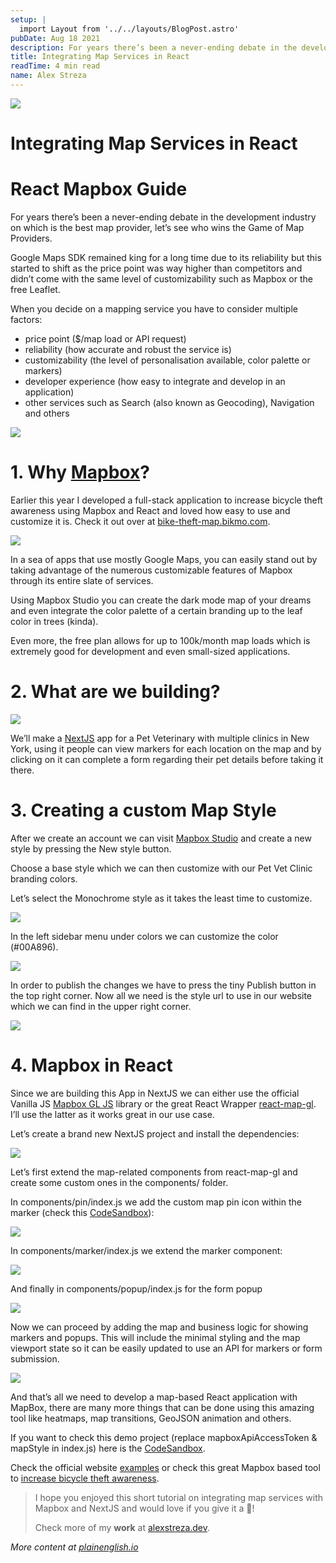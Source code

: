 ```yaml
---
setup: |
  import Layout from '../../layouts/BlogPost.astro'
pubDate: Aug 18 2021
description: For years there’s been a never-ending debate in the development industry on which is the best map provider, let’s see who wins the Game of Map Providers. Google Maps SDK remained king for a long time…
title: Integrating Map Services in React
readTime: 4 min read
name: Alex Streza
---
```


![](https://miro.medium.com/max/1400/0*bcucYGcemS9QQ7qp)

# Integrating Map Services in React

# React Mapbox Guide

For years there’s been a never-ending debate in the development industry on which is the best map provider, let’s see who wins the Game of Map Providers.

Google Maps SDK remained king for a long time due to its reliability but this started to shift as the price point was way higher than competitors and didn’t come with the same level of customizability such as Mapbox or the free Leaflet.

When you decide on a mapping service you have to consider multiple factors:

- price point ($/map load or API request)
- reliability (how accurate and robust the service is)
- customizability (the level of personalisation available, color palette or markers)
- developer experience (how easy to integrate and develop in an application)
- other services such as Search (also known as Geocoding), Navigation and others

![](https://miro.medium.com/max/1000/0*YCsDSMz_cLWDA-h5)

# 1\. Why [Mapbox](https://www.mapbox.com/)?

Earlier this year I developed a full-stack application to increase bicycle theft awareness using Mapbox and React and loved how easy to use and customize it is. Check it out over at [bike-theft-map.bikmo.com](https://bike-theft-map.bikmo.com/).

![](https://miro.medium.com/max/1400/0*ufznDnQ2BCn9Z0Kx)

In a sea of apps that use mostly Google Maps, you can easily stand out by taking advantage of the numerous customizable features of Mapbox through its entire slate of services.

Using Mapbox Studio you can create the dark mode map of your dreams and even integrate the color palette of a certain branding up to the leaf color in trees (kinda).

Even more, the free plan allows for up to 100k/month map loads which is extremely good for development and even small-sized applications.

# 2\. What are we building?

![](https://miro.medium.com/max/1400/0*XapYfE2iyzxw_FUr)

We’ll make a [NextJS](https://nextjs.org/) app for a Pet Veterinary with multiple clinics in New York, using it people can view markers for each location on the map and by clicking on it can complete a form regarding their pet details before taking it there.

# 3\. Creating a custom Map Style

After we create an account we can visit [Mapbox Studio](https://studio.mapbox.com/) and create a new style by pressing the New style button.

Choose a base style which we can then customize with our Pet Vet Clinic branding colors.

Let’s select the Monochrome style as it takes the least time to customize.

![](https://miro.medium.com/max/1400/0*syjqGBcWD6GA7hjm)

In the left sidebar menu under colors we can customize the color (#00A896).

![](https://miro.medium.com/max/1400/0*SKVMeLcQ6GqUM-oy)

In order to publish the changes we have to press the tiny Publish button in the top right corner. Now all we need is the style url to use in our website which we can find in the upper right corner.

![](https://miro.medium.com/max/1400/0*kpS4tRwhMPUSB7Wp)

# 4\. Mapbox in React

Since we are building this App in NextJS we can either use the official Vanilla JS [Mapbox GL JS](https://docs.mapbox.com/mapbox-gl-js/example/) library or the great React Wrapper [react-map-gl](https://visgl.github.io/react-map-gl/). I’ll use the latter as it works great in our use case.

Let’s create a brand new NextJS project and install the dependencies:

![](https://miro.medium.com/max/1400/1*2LMrBK0aJXCMe4bpjn6uCQ.png)

Let’s first extend the map-related components from react-map-gl and create some custom ones in the components/ folder.

In components/pin/index.js we add the custom map pin icon within the marker (check this [CodeSandbox](https://codesandbox.io/s/react-mapbox-example-t7xv0?file=/pages/index.js)):

![](https://miro.medium.com/max/1400/1*R3ERu6Ss42qm5OzvMm_XXw.png)

In components/marker/index.js we extend the marker component:

![](https://miro.medium.com/max/1400/1*LoTCYIClalhxt1gyJkcWvA.png)

And finally in components/popup/index.js for the form popup

![](https://miro.medium.com/max/1400/1*Ls1WOC55SOpjETPrCeySZA.png)

Now we can proceed by adding the map and business logic for showing markers and popups. This will include the minimal styling and the map viewport state so it can be easily updated to use an API for markers or form submission.

![](https://miro.medium.com/max/1400/1*HElcQN1WmU2NKt-wxtrFqw.png)

And that’s all we need to develop a map-based React application with MapBox, there are many more things that can be done using this amazing tool like heatmaps, map transitions, GeoJSON animation and others.

If you want to check this demo project (replace mapboxApiAccessToken & mapStyle in index.js) here is the [CodeSandbox](https://codesandbox.io/s/react-mapbox-example-t7xv0?file=/pages/index.js).

Check the official website [examples](https://visgl.github.io/react-map-gl/examples) or check this great Mapbox based tool to [increase bicycle theft awareness](https://bike-theft-map.bikmo.com/).

> I hope you enjoyed this short tutorial on integrating map services with Mapbox and NextJS and would love if you give it a 🦄!
>
> Check more of my **work** at [alexstreza.dev](http://alexstreza.dev/).

_More content at_ [_plainenglish.io_](http://plainenglish.io/)
